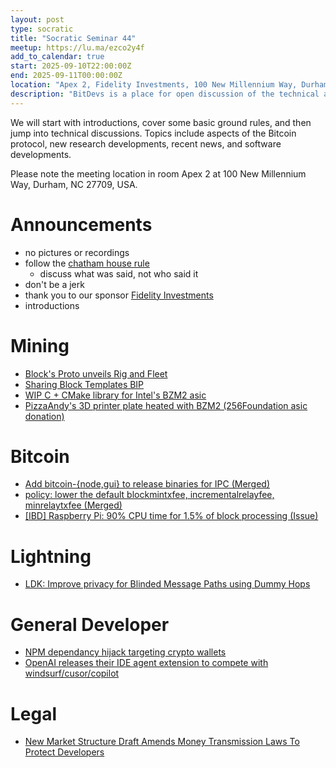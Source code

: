 ```yaml
---
layout: post
type: socratic
title: "Socratic Seminar 44"
meetup: https://lu.ma/ezco2y4f
add_to_calendar: true
start: 2025-09-10T22:00:00Z
end: 2025-09-11T00:00:00Z
location: "Apex 2, Fidelity Investments, 100 New Millennium Way, Durham, NC 27709"
description: "BitDevs is a place for open discussion of the technical aspects of bitcoin and related protocols. Be advised: discussion will be technical. Please RSVP or email trianglebitdevs at protonmail dot com to confirm your attendance. You will be required to show ID to the security guard to gain admission, but you do not need to RSVP in public."
---
```


We will start with introductions, cover some basic ground rules, and then jump into technical discussions. Topics include aspects of the Bitcoin protocol, new research developments, recent news, and software developments.

Please note the meeting location in room Apex 2 at 100 New Millennium Way, Durham, NC 27709, USA.

# Announcements

- no pictures or recordings
- follow the [chatham house rule](https://en.wikipedia.org/wiki/Chatham_House_Rule)
  - discuss what was said, not who said it
- don't be a jerk
- thank you to our sponsor [Fidelity Investments](https://www.fidelity.com/)
- introductions

# Mining
- [Block's Proto unveils Rig and Fleet](https://blockspace.media/insight/blocks-proto-unveils-rig-a-14-1-j-th-asic-miner-with-swappable-hashboards/)
- [Sharing Block Templates BIP](https://delvingbitcoin.org/t/sharing-block-templates/1906)
- [WIP C + CMake library for Intel's BZM2 asic](https://github.com/johnny9/bonanza-mine)
- [PizzaAndy's 3D printer plate heated with BZM2 (256Foundation asic donation)](https://x.com/Real_PizzAndy/status/1965478792002175309)

# Bitcoin
- [Add bitcoin-{node,gui} to release binaries for IPC (Merged)](https://github.com/bitcoin/bitcoin/pull/31802)
- [policy: lower the default blockmintxfee, incrementalrelayfee, minrelaytxfee (Merged)](https://github.com/bitcoin/bitcoin/pull/33106)
- [[IBD] Raspberry Pi: 90% CPU time for 1.5% of block processing (Issue)](https://github.com/bitcoin/bitcoin/issues/32832)

# Lightning
- [LDK: Improve privacy for Blinded Message Paths using Dummy Hops](https://github.com/lightningdevkit/rust-lightning/pull/3726)

# General Developer
- [NPM dependancy hijack targeting crypto wallets](https://jdstaerk.substack.com/p/we-just-found-malicious-code-in-the)
- [OpenAI releases their IDE agent extension to compete with windsurf/cusor/copilot](https://developers.openai.com/codex/ide)

# Legal
- [New Market Structure Draft Amends Money Transmission Laws To Protect Developers](https://www.therage.co/senate-banking-money-transmission-developer-protection/)
